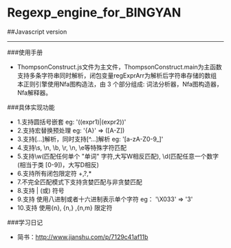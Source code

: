 # Regexp_engine_for_BINGYAN

##Javascript version

***
###使用手册
 + ThompsonConstruct.js文件为主文件，ThompsonConstruct.main为主函数
 支持多条字符串同时解析，闭包变量regExprArr为解析后字符串存储的数组
 本正则引擎使用Nfa图构造法，由 3 个部分组成: 词法分析器，Nfa图构造器，Nfa解释器。
 
###具体实现功能
 + 1.支持圆括号嵌套 eg: '((expr1)|(expr2))'
 + 2.支持宏替换预处理 eg: '{A}' => ([A-Z])
 + 3.支持[...]解析，同时支持[^...]解析 eg: '[a-zA-Z0-9_]'
 + 4.支持\s, \n, \b, \r, \n, \e等特殊字符匹配
 + 5.支持\w(匹配任何单个 "单词" 字符,大写W相反匹配), \d(匹配任意一个数字 (相当于类 [0-9])，大写D相反)
 + 6.支持所有闭包限定符 +,?,*
 + 7.不完全匹配模式下支持贪婪匹配与非贪婪匹配
 + 8.支持 | (或) 符号
 + 9.支持 使用八进制或者十六进制表示单个字符 eg： '\\X033' => '3'
 + 10.支持 使用{n}, {n,} ,{n,m} 限定符
 
 ###学习日记
 + 简书：http://www.jianshu.com/p/7129c41af11b